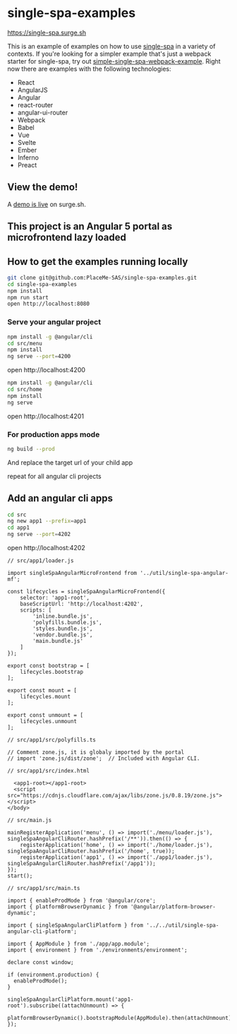 # single-spa-examples
https://single-spa.surge.sh

This is an example of examples on how to use [single-spa](https://github.com/joeldenning/single-spa) in a variety of contexts. If you're looking for a simpler example that's just a webpack starter for single-spa, try out [simple-single-spa-webpack-example](https://github.com/joeldenning/simple-single-spa-webpack-example). Right now there are examples with the following technologies:

- React
- AngularJS
- Angular
- react-router
- angular-ui-router
- Webpack
- Babel
- Vue
- Svelte
- Ember
- Inferno
- Preact

## View the demo!
A [demo is live](http://single-spa.surge.sh) on surge.sh.

## This project is an Angular 5 portal as microfrontend lazy loaded

## How to get the examples running locally
```bash
git clone git@github.com:PlaceMe-SAS/single-spa-examples.git
cd single-spa-examples
npm install
npm run start
open http://localhost:8080
```

### Serve your angular project
```bash
npm install -g @angular/cli
cd src/menu
npm install
ng serve --port=4200
```
open http://localhost:4200

```bash
npm install -g @angular/cli
cd src/home
npm install
ng serve
```
open http://localhost:4201

### For production apps mode
```bash
ng build --prod
```
And replace the target url of your child app

repeat for all angular cli projects

## Add an angular cli apps
```bash
cd src
ng new app1 --prefix=app1
cd app1
ng serve --port=4202
```
open http://localhost:4202

```
// src/app1/loader.js

import singleSpaAngularMicroFrontend from '../util/single-spa-angular-mf';

const lifecycles = singleSpaAngularMicroFrontend({
    selector: 'app1-root',
    baseScriptUrl: 'http://localhost:4202',
    scripts: [
        'inline.bundle.js',
        'polyfills.bundle.js',
        'styles.bundle.js',
        'vendor.bundle.js',
        'main.bundle.js'
    ]
});

export const bootstrap = [
    lifecycles.bootstrap
];

export const mount = [
    lifecycles.mount
];

export const unmount = [
    lifecycles.unmount
];
```

```
// src/app1/src/polyfills.ts

// Comment zone.js, it is globaly imported by the portal
// import 'zone.js/dist/zone';  // Included with Angular CLI.
```

```
// src/app1/src/index.html

  <app1-root></app1-root>
  <script src="https://cdnjs.cloudflare.com/ajax/libs/zone.js/0.8.19/zone.js"></script>
</body>
```

```
// src/main.js

mainRegisterApplication('menu', () => import('./menu/loader.js'), singleSpaAngularCliRouter.hashPrefix('/**')).then(() => {
    registerApplication('home', () => import('./home/loader.js'), singleSpaAngularCliRouter.hashPrefix('/home', true));
    registerApplication('app1', () => import('./app1/loader.js'), singleSpaAngularCliRouter.hashPrefix('/app1'));
});
start();
```

```
// src/app1/src/main.ts

import { enableProdMode } from '@angular/core';
import { platformBrowserDynamic } from '@angular/platform-browser-dynamic';

import { singleSpaAngularCliPlatform } from '../../util/single-spa-angular-cli-platform';

import { AppModule } from './app/app.module';
import { environment } from './environments/environment';

declare const window;

if (environment.production) {
  enableProdMode();
}

singleSpaAngularCliPlatform.mount('app1-root').subscribe((attachUnmount) => {
  platformBrowserDynamic().bootstrapModule(AppModule).then(attachUnmount);
});
```
